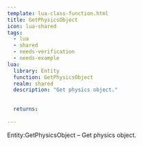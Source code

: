 ```yaml
---
template: lua-class-function.html
title: GetPhysicsObject
icon: lua-shared
tags:
  - lua
  - shared
  - needs-verification
  - needs-example
lua:
  library: Entity
  function: GetPhysicsObject
  realm: shared
  description: "Get physics object."
  
  
  returns:
    
---
```


<div class="lua__search__keywords">
Entity:GetPhysicsObject &#x2013; Get physics object.
</div>
